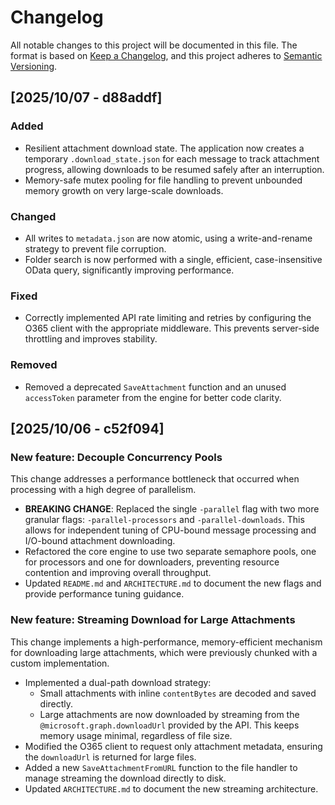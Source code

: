 # Changelog

All notable changes to this project will be documented in this file.
The format is based on [Keep a Changelog](https://keepachangelog.com/en/1.0.0/),
and this project adheres to [Semantic Versioning](https://semver.org/spec/v2.0.0.html).

## [2025/10/07 - d88addf]

### Added
- Resilient attachment download state. The application now creates a temporary `.download_state.json` for each message to track attachment progress, allowing downloads to be resumed safely after an interruption.
- Memory-safe mutex pooling for file handling to prevent unbounded memory growth on very large-scale downloads.

### Changed
- All writes to `metadata.json` are now atomic, using a write-and-rename strategy to prevent file corruption.
- Folder search is now performed with a single, efficient, case-insensitive OData query, significantly improving performance.

### Fixed
- Correctly implemented API rate limiting and retries by configuring the O365 client with the appropriate middleware. This prevents server-side throttling and improves stability.

### Removed
- Removed a deprecated `SaveAttachment` function and an unused `accessToken` parameter from the engine for better code clarity.

## [2025/10/06 - c52f094]

### New feature: Decouple Concurrency Pools

This change addresses a performance bottleneck that occurred when processing with a high degree of parallelism.

- **BREAKING CHANGE**: Replaced the single `-parallel` flag with two more granular flags: `-parallel-processors` and `-parallel-downloads`. This allows for independent tuning of CPU-bound message processing and I/O-bound attachment downloading.
- Refactored the core engine to use two separate semaphore pools, one for processors and one for downloaders, preventing resource contention and improving overall throughput.
- Updated `README.md` and `ARCHITECTURE.md` to document the new flags and provide performance tuning guidance.

### New feature: Streaming Download for Large Attachments

This change implements a high-performance, memory-efficient mechanism for downloading large attachments, which were previously chunked with a custom implementation.

- Implemented a dual-path download strategy:
  - Small attachments with inline `contentBytes` are decoded and saved directly.
  - Large attachments are now downloaded by streaming from the `@microsoft.graph.downloadUrl` provided by the API. This keeps memory usage minimal, regardless of file size.
- Modified the O365 client to request only attachment metadata, ensuring the `downloadUrl` is returned for large files.
- Added a new `SaveAttachmentFromURL` function to the file handler to manage streaming the download directly to disk.
- Updated `ARCHITECTURE.md` to document the new streaming architecture.